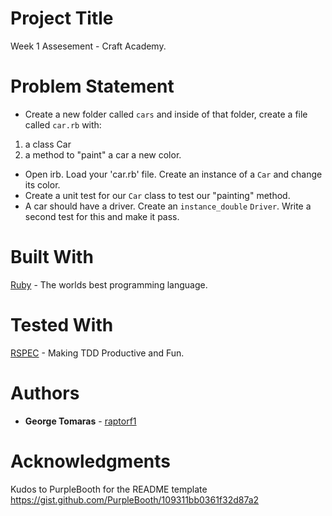 # Project Title

Week 1 Assesement - Craft Academy.

# Problem Statement
* Create a new folder called `cars` and inside of that folder, create a file called `car.rb` with:
1. a class Car
2. a method to "paint" a car a new color.
* Open irb. Load your 'car.rb' file. Create an instance of a `Car` and change its color.
* Create a unit test for our `Car` class to test our "painting" method.
* A car should have a driver. Create an `instance_double` `Driver`.  Write a second test for this and make it pass.

# Built With

[Ruby](https://www.ruby-lang.org/en/) - The worlds best programming language.

# Tested With

[RSPEC](http://rspec.info) - Making TDD Productive and Fun.

# Authors

* **George Tomaras** - [raptorf1](https://github.com/raptorf1)

# Acknowledgments

Kudos to PurpleBooth for the README template https://gist.github.com/PurpleBooth/109311bb0361f32d87a2
